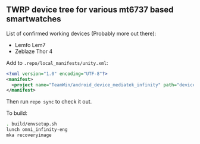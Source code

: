 ## TWRP device tree for various mt6737 based smartwatches

List of confirmed working devices (Probably more out there):
* Lemfo Lem7
* Zeblaze Thor 4

Add to `.repo/local_manifests/unity.xml`:

```xml
<?xml version="1.0" encoding="UTF-8"?>
<manifest>
  <project name="TeamWin/android_device_mediatek_infinity" path="device/mediatek/infinity" remote="github" revision="android-5.1" />
</manifest>
```

Then run `repo sync` to check it out.

To build:

```sh
. build/envsetup.sh
lunch omni_infinity-eng
mka recoveryimage
```